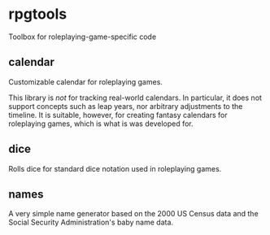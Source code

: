 # rpgtools
Toolbox for roleplaying-game-specific code

## calendar
Customizable calendar for roleplaying games.

This library is *not* for tracking real-world calendars. In particular, it
does not support concepts such as leap years, nor arbitrary adjustments
to the timeline. It is suitable, however, for creating fantasy calendars
for roleplaying games, which is what is was developed for.

## dice
Rolls dice for standard dice notation used in roleplaying games.

## names
A very simple name generator based on the 2000 US Census data and the Social
Security Administration's baby name data.
